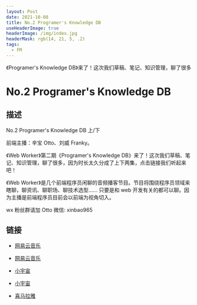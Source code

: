 ```yaml
---
layout: Post
date: 2021-10-08
title: No.2 Programer's Knowledge DB
useHeaderImage: true
headerImage: /img/index.jpg
headerMask: rgb(14, 21, 5, .2)
tags:
  - FM
---
```


《Programer's Knowledge DB》来了！这次我们草稿、笔记、知识管理，聊了很多

<!-- more -->

# No.2 Programer's Knowledge DB

## 描述

No.2 Programer's Knowledge DB 上/下

前端主播：辛宝 Otto、刘威 Franky。

《Web Worker》第二期《Programer's Knowledge DB》来了！这次我们草稿、笔记、知识管理，聊了很多，因为时长太久分成了上下两集，点击链接我们听起来吧！

《Web Worker》是几个前端程序员闲聊的音频播客节目。节目将围绕程序员领域来瞎聊，聊资讯、聊职场、聊技术选型...... 只要是和 web 开发有关的都可以聊。因为主播是前端程序员目前会以前端为视角切入。

wx 粉丝群请加 Otto 微信: xinbao965

## 链接

- [网易云音乐](https://music.163.com/#/program?id=2493349502)
- [网易云音乐](https://music.163.com/#/program?id=2493342070)

- [小宇宙](https://www.xiaoyuzhoufm.com/episodes/615efff95a518e53b8804ae9)
- [小宇宙](https://www.xiaoyuzhoufm.com/episodes/615f003884910d43c3087a5b)

- [喜马拉雅](http://m.ximalaya.com/sound/460201422)
